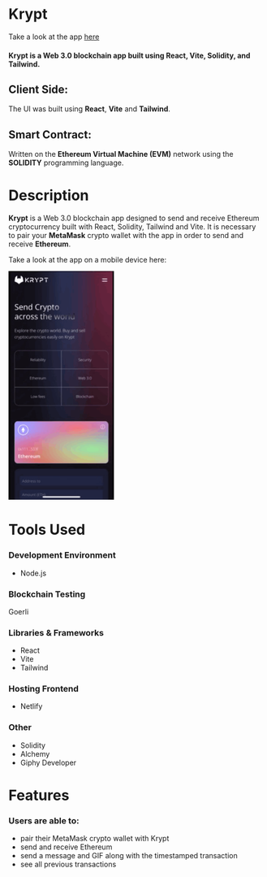 # Krypt 

Take a look at the app [here](https://krypt-transfer-app.netlify.app/)

#### Krypt is a Web 3.0 blockchain app built using React, Vite, Solidity, and Tailwind.


## Client Side:
The UI was built using **React**, **Vite** and **Tailwind**.

## Smart Contract:
Written on the **Ethereum Virtual Machine (EVM)** network using the **SOLIDITY** programming language.

# Description
**Krypt** is a Web 3.0 blockchain app designed to send and receive Ethereum cryptocurrency built with React, Solidity, Tailwind and Vite. It is necessary to pair your **MetaMask** crypto wallet with the app in order to send and receive **Ethereum**. 

Take a look at the app on a mobile device here:

<kbd>
<img src="readme-images/krypt.gif" height="450"/>
</kbd>

# Tools Used

### Development Environment
* Node.js

### Blockchain Testing
Goerli

### Libraries & Frameworks
* React 
* Vite
* Tailwind 

### Hosting Frontend
* Netlify

### Other
* Solidity
* Alchemy
* Giphy Developer

# Features

### Users are able to:

* pair their MetaMask crypto wallet with Krypt
* send and receive Ethereum
* send a message and GIF along with the timestamped transaction
* see all previous transactions

</body>
